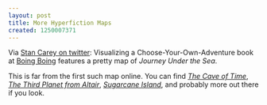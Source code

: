 ```yaml
---
layout: post
title: More Hyperfiction Maps
created: 1250007371
---
```

Via [Stan Carey on twitter](http://twitter.com/StanCarey/status/3246719599):  Visualizing a Choose-Your-Own-Adventure book at [Boing Boing](http://www.boingboing.net/2009/08/11/visualizing-a-choose.html) features a pretty map of *Journey Under the Sea*.

This is far from the first such map online.  You can find [*The Cave of Time*](http://classweb.gmu.edu/msample1/fall2005/343/caveoftime.jpg), [*The Third Planet from Altair*](http://www.ethblue.com/cyoa/), [*Sugarcane Island*](http://www.gamebooks.org/canediff.htm), and probably more out there if you look.
